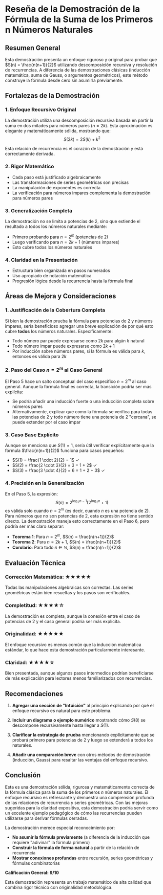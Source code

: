 # Reseña de la Demostración de la Fórmula de la Suma de los Primeros n Números Naturales

## Resumen General

Esta demostración presenta un enfoque riguroso y original para probar que $S(n) = \frac{n(n+1)}{2}$ utilizando descomposición recursiva y resolución de recurrencias. A diferencia de las demostraciones clásicas (inducción matemática, suma de Gauss, o argumentos geométricos), este método construye la fórmula desde cero sin asumirla previamente.

## Fortalezas de la Demostración

### 1. **Enfoque Recursivo Original**
La demostración utiliza una descomposición recursiva basada en partir la suma en dos mitades para números pares ($n = 2k$). Esta aproximación es elegante y matemáticamente sólida, mostrando que:
$$S(2k) = 2S(k) + k^2$$

Esta relación de recurrencia es el corazón de la demostración y está correctamente derivada.

### 2. **Rigor Matemático**
- Cada paso está justificado algebraicamente
- Las transformaciones de series geométricas son precisas
- La manipulación de exponentes es correcta
- La verificación para números impares complementa la demostración para números pares

### 3. **Generalización Completa**
La demostración no se limita a potencias de 2, sino que extiende el resultado a todos los números naturales mediante:
- Primero probando para $n = 2^m$ (potencias de 2)
- Luego verificando para $n = 2k + 1$ (números impares)
- Esto cubre todos los números naturales

### 4. **Claridad en la Presentación**
- Estructura bien organizada en pasos numerados
- Uso apropiado de notación matemática
- Progresión lógica desde la recurrencia hasta la fórmula final

## Áreas de Mejora y Consideraciones

### 1. **Justificación de la Cobertura Completa**
Si bien la demostración prueba la fórmula para potencias de 2 y números impares, sería beneficioso agregar una breve explicación de por qué esto cubre **todos** los números naturales. Específicamente:
- Todo número par puede expresarse como $2k$ para algún $k$ natural
- Todo número impar puede expresarse como $2k + 1$
- Por inducción sobre números pares, si la fórmula es válida para $k$, entonces es válida para $2k$

### 2. **Paso del Caso $n = 2^m$ al Caso General**
El Paso 5 hace un salto conceptual del caso específico $n = 2^m$ al caso general. Aunque la fórmula final es correcta, la transición podría ser más explícita:
- Se podría añadir una inducción fuerte o una inducción completa sobre números pares
- Alternativamente, explicar que como la fórmula se verifica para todas las potencias de 2 y todo número tiene una potencia de 2 "cercana", se puede extender por el caso impar

### 3. **Caso Base Explícito**
Aunque se menciona que $S(1) = 1$, sería útil verificar explícitamente que la fórmula $\frac{n(n+1)}{2}$ funciona para casos pequeños:
- $S(1) = \frac{1 \cdot 2}{2} = 1$ ✓
- $S(2) = \frac{2 \cdot 3}{2} = 3 = 1 + 2$ ✓
- $S(3) = \frac{3 \cdot 4}{2} = 6 = 1 + 2 + 3$ ✓

### 4. **Precisión en la Generalización**
En el Paso 5, la expresión:
$$S(n) = 2^{\log_2 n - 1}(2^{\log_2 n} + 1)$$
es válida solo cuando $n = 2^m$ (es decir, cuando $n$ es una potencia de 2). Para números que no son potencias de 2, esta expresión no tiene sentido directo. La demostración maneja esto correctamente en el Paso 6, pero podría ser más claro separar:
- **Teorema 1**: Para $n = 2^m$, $S(n) = \frac{n(n+1)}{2}$
- **Teorema 2**: Para $n = 2k + 1$, $S(n) = \frac{n(n+1)}{2}$
- **Corolario**: Para todo $n \in \mathbb{N}$, $S(n) = \frac{n(n+1)}{2}$

## Evaluación Técnica

### Corrección Matemática: ★★★★★
Todas las manipulaciones algebraicas son correctas. Las series geométricas están bien resueltas y los pasos son verificables.

### Completitud: ★★★★☆
La demostración es completa, aunque la conexión entre el caso de potencias de 2 y el caso general podría ser más explícita.

### Originalidad: ★★★★★
El enfoque recursivo es menos común que la inducción matemática estándar, lo que hace esta demostración particularmente interesante.

### Claridad: ★★★★☆
Bien presentada, aunque algunos pasos intermedios podrían beneficiarse de más explicación para lectores menos familiarizados con recurrencias.

## Recomendaciones

1. **Agregar una sección de "Intuición"** al principio explicando por qué el enfoque recursivo es natural para este problema.

2. **Incluir un diagrama o ejemplo numérico** mostrando cómo $S(8)$ se descompone recursivamente hasta llegar a $S(1)$.

3. **Clarificar la estrategia de prueba** mencionando explícitamente que se probará primero para potencias de 2 y luego se extenderá a todos los naturales.

4. **Añadir una comparación breve** con otros métodos de demostración (inducción, Gauss) para resaltar las ventajas del enfoque recursivo.

## Conclusión

Esta es una demostración sólida, rigurosa y matemáticamente correcta de la fórmula clásica para la suma de los primeros $n$ números naturales. El enfoque recursivo es refrescante y demuestra una comprensión profunda de las relaciones de recurrencia y series geométricas. Con las mejoras sugeridas para la claridad expositiva, esta demostración podría servir como un excelente ejemplo pedagógico de cómo las recurrencias pueden utilizarse para derivar fórmulas cerradas.

La demostración merece especial reconocimiento por:
- **No asumir la fórmula previamente** (a diferencia de la inducción que requiere "adivinar" la fórmula primero)
- **Construir la fórmula de forma natural** a partir de la relación de recurrencia
- **Mostrar conexiones profundas** entre recursión, series geométricas y fórmulas combinatorias

**Calificación General: 9/10**

Esta demostración representa un trabajo matemático de alta calidad que combina rigor técnico con originalidad metodológica.
